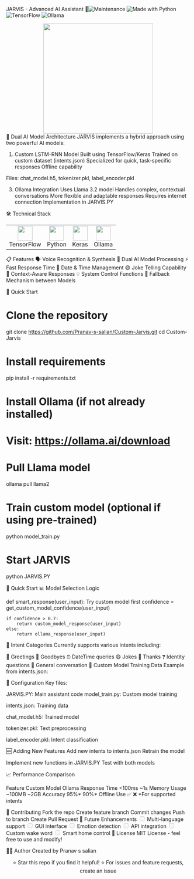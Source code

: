 JARVIS - Advanced AI Assistant 🤖<img alt="Maintenance" src="https://img.shields.io/badge/Maintained%3F-yes-green.svg">
<img alt="Made with Python" src="https://img.shields.io/badge/Made with-Python-1f425f.svg">
<img alt="TensorFlow" src="https://img.shields.io/badge/TensorFlow-2.x-orange">
<img alt="Ollama" src="https://img.shields.io/badge/Ollama-Integrated-blue">
<div align="center"> <img src="https://media.giphy.com/media/v1.Y2lkPTc5MGI3NjExNmZiMzM4ZTM4ZjBjOWNmZDM3N2E1ZGY5YjQ3NjJhZjQ5NGJjZTY5YiZlcD12MV9pbnRlcm5hbF9naWZzX2dpZklkJmN0PWc/hJ2BmdoT0QP5tJkZlP/giphy.gif" width="300px"/> </div>
🌟 Dual AI Model Architecture
JARVIS implements a hybrid approach using two powerful AI models:

1. Custom LSTM-RNN Model
Built using TensorFlow/Keras
Trained on custom dataset (intents.json)
Specialized for quick, task-specific responses
Offline capability

Files: chat_model.h5, tokenizer.pkl, label_encoder.pkl

3. Ollama Integration
Uses Llama 3.2 model
Handles complex, contextual conversations
More flexible and adaptable responses
Requires internet connection
Implementation in JARVIS.PY

🛠️ Technical Stack
<div align="center"> <table> <tr> <td align="center"><img src="https://www.vectorlogo.zone/logos/tensorflow/tensorflow-icon.svg" width="40"/><br>TensorFlow</td> <td align="center"><img src="https://www.vectorlogo.zone/logos/python/python-icon.svg" width="40"/><br>Python</td> <td align="center"><img src="https://www.vectorlogo.zone/logos/keras/keras-icon.svg" width="40"/><br>Keras</td> <td align="center"><img src="https://avatars.githubusercontent.com/u/95862902" width="40"/><br>Ollama</td> </tr> </table> </div>

📋 Features
🗣️ Voice Recognition & Synthesis
🤖 Dual AI Model Processing
⚡ Fast Response Time
📅 Date & Time Management
😄 Joke Telling Capability
🎯 Context-Aware Responses
💡 System Control Functions
🔄 Fallback Mechanism between Models

🚀 Quick Start
# Clone the repository
git clone https://github.com/Pranav-s-salian/Custom-Jarvis.git
cd Custom-Jarvis

# Install requirements
pip install -r requirements.txt

# Install Ollama (if not already installed)
# Visit: https://ollama.ai/download

# Pull Llama model
ollama pull llama2

# Train custom model (optional if using pre-trained)
python model_train.py

# Start JARVIS
python JARVIS.PY

🚀 Quick Start
📊 Model Selection Logic

def smart_response(user_input):
    Try custom model first
    confidence = get_custom_model_confidence(user_input)
    
    if confidence > 0.7:
        return custom_model_response(user_input)
    else:
        return ollama_response(user_input)
        
🎯 Intent Categories
Currently supports various intents including:

👋 Greetings
👋 Goodbyes
⏰ DateTime queries
😄 Jokes
🙏 Thanks
❓ Identity questions
💬 General conversation
📝 Custom Model Training Data
Example from intents.json:

🔧 Configuration
Key files:

JARVIS.PY: Main assistant code
model_train.py: Custom model training

intents.json: Training data

chat_model.h5: Trained model

tokenizer.pkl: Text preprocessing

label_encoder.pkl: Intent classification

🆕 Adding New Features
Add new intents to intents.json
Retrain the model

Implement new functions in JARVIS.PY
Test with both models

📈 Performance Comparison

Feature	Custom Model	Ollama
Response Time	<100ms	~1s
Memory Usage	~100MB	~2GB
Accuracy	95%*	90%*
Offline Use	✅	❌
*For supported intents

🤝 Contributing
Fork the repo
Create feature branch
Commit changes
Push to branch
Create Pull Request
🔮 Future Enhancements
<input disabled="" type="checkbox"> Multi-language support
<input disabled="" type="checkbox"> GUI interface
<input disabled="" type="checkbox"> Emotion detection
<input disabled="" type="checkbox"> API integration
<input disabled="" type="checkbox"> Custom wake word
<input disabled="" type="checkbox"> Smart home control
📄 License
MIT License - feel free to use and modify!

👨‍💻 Author
Created by Pranav s salian

<div align="center"> ⭐ Star this repo if you find it helpful! ⭐
For issues and feature requests, create an issue

</div>
